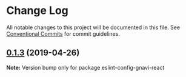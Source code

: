 # Change Log

All notable changes to this project will be documented in this file.
See [Conventional Commits](https://conventionalcommits.org) for commit guidelines.

## [0.1.3](https://github.com/gurunavi-creators/eslint-config-gnavi/compare/eslint-config-gnavi-react@0.1.2...eslint-config-gnavi-react@0.1.3) (2019-04-26)

**Note:** Version bump only for package eslint-config-gnavi-react
